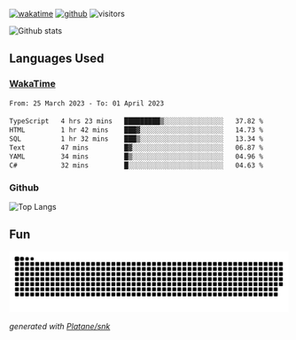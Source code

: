 [![wakatime](https://wakatime.com/badge/user/82c377cd-a54c-404c-b7df-177b313ca539.svg)](https://wakatime.com/@82c377cd-a54c-404c-b7df-177b313ca539)
[![github](https://img.shields.io/github/followers/xinthose?logo=github&style=plastic)](https://github.com/alanhamlett?tab=followers)
![visitors](https://visitor-badge.glitch.me/badge?page_id=xinthose&left_color=green&right_color=red)

![Github stats](https://github-readme-stats.vercel.app/api?username=xinthose&show_icons=true&theme=radical&count_private=true)

## Languages Used

### [WakaTime](https://wakatime.com/)
<!--START_SECTION:waka-->

```text
From: 25 March 2023 - To: 01 April 2023

TypeScript   4 hrs 23 mins   █████████▒░░░░░░░░░░░░░░░   37.82 %
HTML         1 hr 42 mins    ███▓░░░░░░░░░░░░░░░░░░░░░   14.73 %
SQL          1 hr 32 mins    ███▒░░░░░░░░░░░░░░░░░░░░░   13.34 %
Text         47 mins         █▓░░░░░░░░░░░░░░░░░░░░░░░   06.87 %
YAML         34 mins         █▒░░░░░░░░░░░░░░░░░░░░░░░   04.96 %
C#           32 mins         █░░░░░░░░░░░░░░░░░░░░░░░░   04.63 %
```

<!--END_SECTION:waka-->

### Github

![Top Langs](https://github-readme-stats.vercel.app/api/top-langs/?username=xinthose)

## Fun
![github contribution grid snake animation](https://raw.githubusercontent.com/xinthose/xinthose/output/github-contribution-grid-snake.svg)

_generated with [Platane/snk](https://github.com/Platane/snk)_
